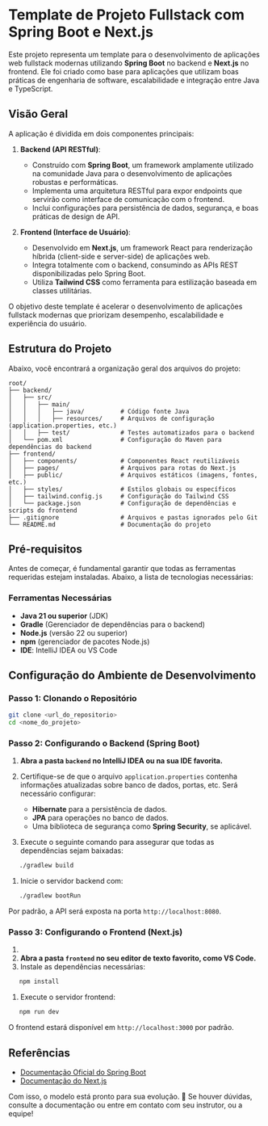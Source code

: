 # Template de Projeto Fullstack com Spring Boot e Next.js

Este projeto representa um template para o desenvolvimento de aplicações web fullstack modernas utilizando **Spring Boot** no backend e **Next.js** no frontend. Ele foi criado como base para aplicações que utilizam boas práticas de engenharia de software, escalabilidade e integração entre Java e TypeScript.

## **Visão Geral**

A aplicação é dividida em dois componentes principais:

1. **Backend (API RESTful)**:
    - Construído com **Spring Boot**, um framework amplamente utilizado na comunidade Java para o desenvolvimento de aplicações robustas e performáticas.
    - Implementa uma arquitetura RESTful para expor endpoints que servirão como interface de comunicação com o frontend.
    - Inclui configurações para persistência de dados, segurança, e boas práticas de design de API.

2. **Frontend (Interface de Usuário)**:
    - Desenvolvido em **Next.js**, um framework React para renderização híbrida (client-side e server-side) de aplicações web.
    - Integra totalmente com o backend, consumindo as APIs REST disponibilizadas pelo Spring Boot.
    - Utiliza **Tailwind CSS** como ferramenta para estilização baseada em classes utilitárias.

O objetivo deste template é acelerar o desenvolvimento de aplicações fullstack modernas que priorizam desempenho, escalabilidade e experiência do usuário.

## **Estrutura do Projeto**
Abaixo, você encontrará a organização geral dos arquivos do projeto:
``` 
root/
├── backend/
│   ├── src/
│   │   ├── main/
│   │   │   ├── java/          # Código fonte Java
│   │   │   ├── resources/     # Arquivos de configuração (application.properties, etc.)
│   │   ├── test/              # Testes automatizados para o backend
│   └── pom.xml                # Configuração do Maven para dependências do backend
├── frontend/
│   ├── components/            # Componentes React reutilizáveis
│   ├── pages/                 # Arquivos para rotas do Next.js
│   ├── public/                # Arquivos estáticos (imagens, fontes, etc.)
│   ├── styles/                # Estilos globais ou específicos
│   ├── tailwind.config.js     # Configuração do Tailwind CSS
│   └── package.json           # Configuração de dependências e scripts do frontend
├── .gitignore                 # Arquivos e pastas ignorados pelo Git
└── README.md                  # Documentação do projeto
```
## **Pré-requisitos**
Antes de começar, é fundamental garantir que todas as ferramentas requeridas estejam instaladas. Abaixo, a lista de tecnologias necessárias:
### Ferramentas Necessárias
- **Java 21 ou superior** (JDK)
- **Gradle** (Gerenciador de dependências para o backend)
- **Node.js** (versão 22 ou superior)
- **npm** (gerenciador de pacotes Node.js)
- **IDE**: IntelliJ IDEA ou VS Code

## **Configuração do Ambiente de Desenvolvimento**

### Passo 1: Clonando o Repositório

``` bash
git clone <url_do_repositorio>
cd <nome_do_projeto>
```

### Passo 2: Configurando o Backend (Spring Boot)
1. **Abra a pasta `backend` no IntelliJ IDEA ou na sua IDE favorita.**
2. Certifique-se de que o arquivo `application.properties` contenha informações atualizadas sobre banco de dados, portas, etc. Será necessário configurar:
    - **Hibernate** para a persistência de dados.
    - **JPA** para operações no banco de dados.
    - Uma biblioteca de segurança como **Spring Security**, se aplicável.

3. Execute o seguinte comando para assegurar que todas as dependências sejam baixadas:
``` bash
   ./gradlew build
```
1. Inicie o servidor backend com:
``` bash
   ./gradlew bootRun
```
Por padrão, a API será exposta na porta `http://localhost:8080`.

### Passo 3: Configurando o Frontend (Next.js)
1. 
2. **Abra a pasta `frontend` no seu editor de texto favorito, como VS Code.**
2. Instale as dependências necessárias:
``` bash
   npm install
```
1. Execute o servidor frontend:
``` bash
   npm run dev
```
O frontend estará disponível em `http://localhost:3000` por padrão.

## **Referências**
- [Documentação Oficial do Spring Boot](https://spring.io/projects/spring-boot)
- [Documentação do Next.js](https://nextjs.org/docs)

Com isso, o modelo está pronto para sua evolução. 🚀 Se houver dúvidas, consulte a documentação ou entre em contato com seu instrutor, ou a equipe!
